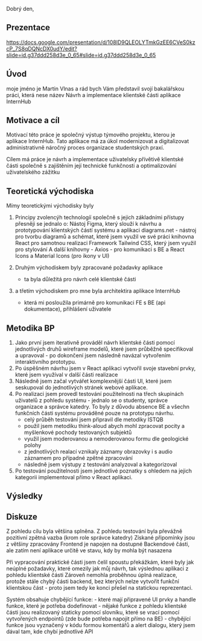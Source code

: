 Dobrý den,
## Prezentace

https://docs.google.com/presentation/d/108lD9QLEOLYTmkGzEE6CVeS0kzcP_7S8qDQNcDX0udY/edit?slide=id.g37ddd258d3e_0_65#slide=id.g37ddd258d3e_0_65

## Úvod
moje jméno je Martin Vlnas a rád bych Vám představil svojí bakalářskou práci, která nese název Návrh a implementace klientské části aplikace InternHub

## Motivace a cíl
Motivací této práce je společný výstup týmového projektu, kterou je aplikace InternHub.
Tato aplikace má za úkol modernizovat a digitalizovat administrativně náročný proces organizace studentských praxí.

Cílem má práce je návrh a implementace uživatelsky přívětivě klientské části společně s zajištěním její technické funkčnosti a optimalizování uživatelského zážitku

## Teoretická východiska

Mímy teoretickými východisky byly

1. Principy zvolencýh technologíí společně s jejich základními přístupy
 přesněji se jednalo o:
	Nástoj Figma, který slouží k návrhu a prototypování klientských částí systému a aplikaci
	diagrams.net - nástroj pro tvorbu diagramů a schémat, které jsem využil ve své práci
	knihovna React pro samotnou realizaci
	Framework Tailwind CSS, který jsem využil pro stylování
	A další knihovny - Axios - pro komunikaci s BE a React Icons a Material Icons (pro ikony v UI)
	
2. Druhým východiskem byly zpracované požadavky aplikace
	- ta byla důležitá pro návrh celé klientské části

3. a třetím východiskem pro mne byla architektira aplikace InternHub
	- která mi posloužila primárně pro komunikaci FE s BE (api dokumentace), přihlášení uživatele
		
## Metodika BP
1. Jako první jsem iterativně prováděl návrh klientské části pomocí jednotlivých druhů wireframe modelů, které jsem průběžně specifikoval a upravoval - po dokončení jsem následně navázal vytvořením interaktivního prototypu.
2. Po úspěšném návrhu jsem v React aplikaci vytvořil svoje stavební prvky, které jsem využíval v další části realizace
3. Následně jsem začal vytvářet komplexnější části UI, které jsem seskupoval do jednotlivých stránek webové aplikace.
4. Po realizaci jsem provedl testování použitelnosti na třech skupinách uživatelů z pohledu systému - jednalo se o  studenty, správce organizace a správce katedry. To byly z důvodu absence BE a všechn funkčních části systému prováděné pouze na prototypu návrhu.
	- celý průběh testování jsem připravil dle metodiky ISTQB
	- použil jsem metodiku think-aloud abych mohl zpracovat pocity a myšlenkové pochody testovaných subjektů
	- využil jsem moderovanou a nemoderovanou formu dle geologické polohy
	- z jednotlivých realací vznikaly záznamy obrazovky i s audio záznamem pro případné zpětné zpracování
	- následně jsem výstupy z testování analyzoval a kategorizoval
5. Po testování použitelnosti jsem jednotlivé poznatky s ohledem na jejich kategorii implementoval přímo v React aplikaci.

## Výsledky

## Diskuze
Z pohledu cílu byla většina splněna.
Z pohledu testování byla převážně pozitivní zpětná vazba (krom role správce katedry)
Získané připomínky jsou z většiny zpracovány
Frontend je napojen na dostupné Backendové části, ale zatím není aplikace určitě ve stavu, kdy by mohla být nasazena

Při vypracování praktické části jsem čelil spoustu překážkám, které byly jak neúplné požadavky, které omezily jak můj návrh, tak výslednou aplikaci z pohledu klientské části
Zároveň nemohla proběhnou úplná realizace, protože stále chybý části backend, bez kterých nelze vytvořit funkční klientskou část - proto jsem tedy ke konci přešel na statickou reprezentaci.

Systém obsahuje chybějící funkce:
	- které mají připravené UI prvky a handle funkce, které je potřeba dodefinovat
	- nějaké funkce z pohledu klientské části jsou realizovaný staticky pomocí slovníku, které se vrací pomocí vytvořených endpointů (zde bude potřeba napojit přímo na BE)
	- chybějící funkce jsou vyznačený v kódu formou komentářů a alert dialogu, který jsem dával tam, kde chybí jednotlivé API
	
